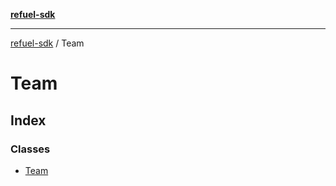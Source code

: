 [**refuel-sdk**](../README.md)

***

[refuel-sdk](../modules.md) / Team

# Team

## Index

### Classes

- [Team](classes/Team.md)
